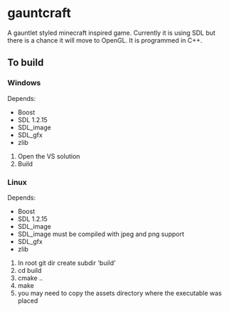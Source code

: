 <h1>gauntcraft</h1>

A gauntlet styled minecraft inspired game. Currently it is using SDL but there is a chance it will move to OpenGL. It is programmed in C++.

<h2>To build</h2>

<h3>Windows</h3>

Depends:
<ul>
  <li>Boost</li>
  <li>SDL 1.2.15</li>
  <li>SDL_image</li>
  <li>SDL_gfx</li>
  <li>zlib</li>
</ul>

<ol>
  <li>Open the VS solution</li>
  <li>Build</li>
</ol>

<h3>Linux</h3>

Depends:
<ul>
  <li>Boost</li>
  <li>SDL 1.2.15</li>
  <li>SDL_image</li>
  <li>SDL_image must be compiled with jpeg and png support</li>
  <li>SDL_gfx</li>
  <li>zlib</li>
</ul>

<ol>
  <li>In root git dir create subdir 'build'</li>
  <li>cd build</li>
  <li>cmake ..</li>
  <li>make</li>
  <li>you may need to copy the assets directory where the executable was placed</li>
</ol>

